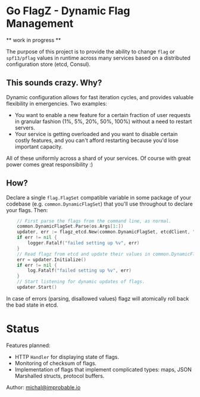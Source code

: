 
# Go FlagZ - Dynamic Flag Management

** work in progress **

The purpose of this project is to provide the ability to change `flag` or `spf13/pflag` values in runtime across many 
services based on a distributed configuration store (etcd, Consul).
 
## This sounds crazy. Why?

Dynamic configuration allows for fast iteration cycles, and provides valuable flexibility in emergencies. Two examples:
 
 * You want to enable a new feature for a certain fraction of user requests in granular fashion (1%, 5%, 20%, 50%, 
 100%) without a need to restart servers.
 * Your service is getting overloaded and you want to disable certain costly features, and you can't afford 
 restarting because you'd lose important capacity.
 
All of these uniformly across a shard of your services. Of course with great power comes great responsibility :)

## How?

Declare a single `flag.FlagSet` compatible variable in some package of your codebase (e.g. `common.DynamicFlagSet`) 
that you'll use throughout to declare your flags. Then:

```go
    // First parse the flags from the command line, as normal.
    common.DynamicFlagSet.Parse(os.Args[1:])
	updater, err := flagz_etcd.New(common.DynamicFlagSet, etcdClient, "/my_service/flagz", logger)
	if err != nil {
		logger.Fatalf("failed setting up %v", err)
	}
	// Read flagz from etcd and update their values in common.DynamicFlagSet
	err = updater.Initialize()
	if err != nil {
		log.Fatalf("failed setting up %v", err)
	}
	// Start listening for dynamic updates of flags.
	updater.Start()
```

In case of errors (parsing, disallowed values) flagz will atomically roll back the bad state in etcd.

# Status

Features planned:
 
  * HTTP `Handler` for displaying state of flags.
  * Monitoring of checksum of flags.
  * Implementation of flags that implement complicated types: maps, JSON Marshalled structs, protocol buffers.

Author: michal@improbable.io

